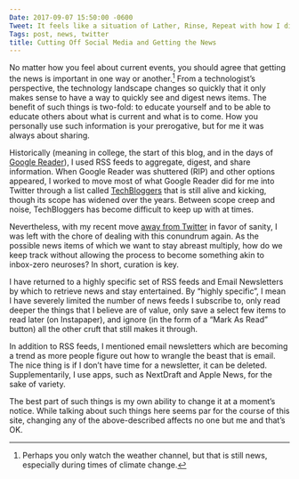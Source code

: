```yaml
---
Date: 2017-09-07 15:50:00 -0600
Tweet: It feels like a situation of Lather, Rinse, Repeat with how I digest the news these days.
Tags: post, news, twitter
title: Cutting Off Social Media and Getting the News
---
```


No matter how you feel about current events, you should agree that getting the news is important in one way or another.[^1] From a technologist’s perspective, the technology landscape changes so quickly that it only makes sense to have a way to quickly see and digest news items. The benefit of such things is two-fold: to educate yourself and to be able to educate others about what is current and what is to come. How you personally use such information is your prerogative, but for me it was always about sharing.

Historically (meaning in college, the start of this blog, and in the days of [Google Reader][1]), I used RSS feeds to aggregate, digest, and share information. When Google Reader was shuttered (RIP) and other options appeared, I worked to move most of what Google Reader did for me into Twitter through a list called [TechBloggers][2] that is still alive and kicking, though its scope has widened over the years. Between scope creep and noise, TechBloggers has become difficult to keep up with at times.

Nevertheless, with my recent move [away from Twitter][3] in favor of sanity, I was left with the chore of dealing with this conundrum again. As the possible news items of which we want to stay abreast multiply, how do we keep track without allowing the process to become something akin to inbox-zero neuroses? In short, curation is key.

I have returned to a highly specific set of RSS feeds and Email Newsletters by which to retrieve news and stay entertained. By “highly specific”, I mean I have severely limited the number of news feeds I subscribe to, only read deeper the things that I believe are of value, only save a select few items to read later (on Instapaper), and ignore (in the form of a “Mark As Read” button) all the other cruft that still makes it through.

In addition to RSS feeds, I mentioned email newsletters which are becoming a trend as more people figure out how to wrangle the beast that is email. The nice thing is if I don’t have time for a newsletter, it can be deleted. Supplementarily, I use apps, such as NextDraft and Apple News, for the sake of variety.

The best part of such things is my own ability to change it at a moment’s notice. While talking about such things here seems par for the course of this site, changing any of the above-described affects no one but me and that’s OK.

[^1]:	Perhaps you only watch the weather channel, but that is still news, especially during times of climate change.

[1]:	https://en.wikipedia.org/wiki/Google_Reader
[2]:	https://twitter.com/JayRay/lists/techbloggers
[3]:	/2017/08/silence-is-not-golden